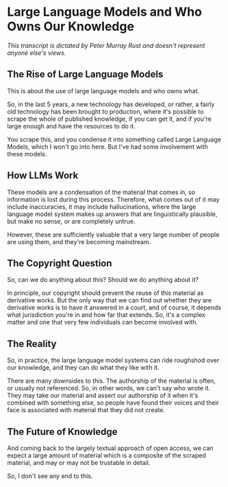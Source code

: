 # Large Language Models and Who Owns Our Knowledge

*This transcript is dictated by Peter Murray Rust and doesn't represent anyone else's views.*

## The Rise of Large Language Models

This is about the use of large language models and who owns what.

So, in the last 5 years, a new technology has developed, or rather, a fairly old technology has been brought to production, where it's possible to scrape the whole of published knowledge, if you can get it, and if you're large enough and have the resources to do it.

You scrape this, and you condense it into something called Large Language Models, which I won't go into here. But I've had some involvement with these models.

## How LLMs Work

These models are a condensation of the material that comes in, so information is lost during this process. Therefore, what comes out of it may include inaccuracies, it may include hallucinations, where the large language model system makes up answers that are linguistically plausible, but make no sense, or are completely untrue.

However, these are sufficiently valuable that a very large number of people are using them, and they're becoming mainstream.

## The Copyright Question

So, can we do anything about this? Should we do anything about it?

In principle, our copyright should prevent the reuse of this material as derivative works. But the only way that we can find out whether they are derivative works is to have it answered in a court, and of course, it depends what jurisdiction you're in and how far that extends. So, it's a complex matter and one that very few individuals can become involved with.

## The Reality

So, in practice, the large language model systems can ride roughshod over our knowledge, and they can do what they like with it.

There are many downsides to this. The authorship of the material is often, or usually not referenced. So, in other words, we can't say who wrote it. They may take our material and assert our authorship of it when it's combined with something else, so people have found their voices and their face is associated with material that they did not create.

## The Future of Knowledge

And coming back to the largely textual approach of open access, we can expect a large amount of material which is a composite of the scraped material, and may or may not be trustable in detail.

So, I don't see any end to this.
